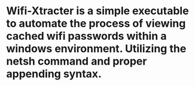 # Wifi-Xtracter is a simple executable to automate the process of viewing cached wifi passwords within a windows environment. Utilizing the netsh command and proper appending syntax. 
